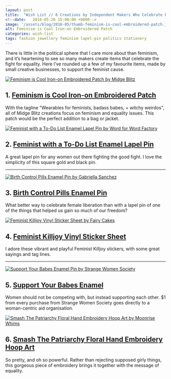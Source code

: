 ```yaml
---
layout: post
title:  "Wish List // 6 Creations by Independent Makers Who Celebrate Feminism and Gender Equality"
<!--date:   2016-05-26 15:00:00 +0000-->
image: '/assets/blog/2016-05/thumb-feminism-is-cool-embroidered-patch.jpg'
alt: Feminism is Cool Iron-on Embroidered Patch
categories: wish-list
tags: fashion jewellery feminism lapel-pin politics stationery
---
```


<p class="intro">There is little in the political sphere that I care more about than feminism, and it’s heartening to see so many makers create items that celebrate the fight for equality. Here I’ve rounded up a few of my favourite items, made by small creative businesses, to support the feminist cause.</p>

<div class="row">
	<div class="col-md-6">
		<a href="https://www.etsy.com/listing/242439140/feminism-is-cool-iron-on-embroidered" title="Feminism is Cool Iron-on Embroidered Patch by Midge Blitz"><img src="/assets/blog/2016-05/feminism-is-cool-iron-on-embroidered-patch.jpg" alt="Feminism is Cool Iron-on Embroidered Patch by Midge Blitz" title="Feminism is Cool Iron-on Embroidered Patch by Midge Blitz"></a>
		<h2>1. <a href="https://www.etsy.com/listing/242439140/feminism-is-cool-iron-on-embroidered" title="Feminism is Cool Iron-on Embroidered Patch by Midge Blitz">Feminism is Cool Iron-on Embroidered Patch</a></h2>
		<p>With the tagline &quot;Wearables for feminists, badass babes, + witchy weirdos&quot;, all of Midge Blitz creations focus on feminism and equality issues. This patch would be the perfect addition to a bag or jacket.</p>
	</div>
	<div class="col-md-6">
		<a href="https://www.etsy.com/listing/233067702/feminist-enamel-lapel-pin" title="Feminist with a To-Do List Enamel Lapel Pin by Word for Word Factory"><img src="/assets/blog/2016-05/feminist-with-a-todo-list-enamel-lapel-pin.jpg" alt="Feminist with a To-Do List Enamel Lapel Pin by Word for Word Factory" title="Feminist with a To-Do List Enamel Lapel Pin by Word for Word Factory"></a>
		<h2>2. <a href="https://www.etsy.com/listing/233067702/feminist-enamel-lapel-pin" title="Feminist with a To-Do List Enamel Lapel Pin by Word for Word Factory">Feminist with a To-Do List Enamel Lapel Pin</a></h2>
		<p>A great lapel pin for any women out there fighting the good fight. I love the simplicity of this square gold and black pin.</p>
	</div>
</div>

* * *

<div class="row">
	<div class="col-md-6">
		<a href="https://www.etsy.com/listing/258149025/birth-control-pills-enamel-pin" title="Birth Control Pills Enamel Pin by Gabriella Sanchez"><img src="/assets/blog/2016-05/birth-control-pills-enamel-pin.jpg" alt="Birth Control Pills Enamel Pin by Gabriella Sanchez" title="Birth Control Pills Enamel Pin by Gabriella Sanchez"></a>
		<h2>3. <a href="https://www.etsy.com/listing/258149025/birth-control-pills-enamel-pin" title="Birth Control Pills Enamel Pin by Gabriella Sanchez">Birth Control Pills Enamel Pin</a></h2>
		<p>What better way to celebrate female liberation than with a lapel pin of one of the things that helped us gain so much of our freedom?</p>
	</div>
	<div class="col-md-6">
		<a href="https://www.etsy.com/listing/256359636/feminist-killjoy-sticker-sheet-vinyl" title="Feminist Killjoy Vinyl Sticker Sheet by Fairy Cakes"><img src="/assets/blog/2016-05/feminist-killjoy-sticker-sheet-vinyl.jpg" alt="Feminist Killjoy Vinyl Sticker Sheet by Fairy Cakes" title="Feminist Killjoy Vinyl Sticker Sheet by Fairy Cakes"></a>
		<h2>4. <a href="https://www.etsy.com/listing/256359636/feminist-killjoy-sticker-sheet-vinyl" title="Feminist Killjoy Vinyl Sticker Sheet by Fairy Cakes">Feminist Killjoy Vinyl Sticker Sheet</a></h2>
		<p>I adore these vibrant and playful Feminist Killjoy stickers, with some great sayings and tag lines.</p>
	</div>

</div>

* * *

<div class="row">
	<div class="col-md-6">
		<a href="http://www.strangewomensociety.com/product/pre-sale-support-your-babes-pin" title="Support Your Babes Enamel Pin by Strange Women Society"><img src="/assets/blog/2016-05/support-your-babes-pin.jpg" alt="Support Your Babes Enamel Pin by Strange Women Society" title="Support Your Babes Enamel Pin by Strange Women Society"></a>
		<h2>5. <a href="http://www.strangewomensociety.com/product/pre-sale-support-your-babes-pin" title="Support Your Babes Enamel Pin by Strange Women Society">Support Your Babes Enamel</a></h2>
		<p>Women should not be competing with, but instead supporting each other. &dollar;1 from every purchase from Strange Women Society goes directly to a woman-centric aid organisation.</p>
	</div>
	<div class="col-md-6">
		<a href="https://www.etsy.com/listing/253783959/smash-the-patriarchy-floral-hand" title="Smash The Patriarchy Floral Hand Embroidery Hoop Art by Moonrise Whims"><img src="/assets/blog/2016-05/smash-the-patriarchy-floral-hand-embroidery-loop.jpg" alt="Smash The Patriarchy Floral Hand Embroidery Hoop Art by Moonrise Whims" title="Smash The Patriarchy Floral Hand Embroidery Hoop Art by Moonrise Whims"></a>
		<h2>6. <a href="https://www.etsy.com/listing/253783959/smash-the-patriarchy-floral-hand" title="Smash The Patriarchy Floral Hand Embroidery Hoop Art by Moonrise Whims">Smash The Patriarchy Floral Hand Embroidery Hoop Art</a></h2>
		<p>So pretty, and oh so powerful. Rather than rejecting supposed girly things, this gorgeous piece of embroidery brings it together with the message of equality.</p>
	</div>
</div>


<div style="display: none;">
	<img src="/assets/blog/2016-05/creations-by-independent-makers-who-celebrate-feminism-gender-equality.jpg" alt="Wish List // 6 Creations by Independent Makers Who Celebrate Feminism and Gender Equality" title="Wish List // 6 Creations by Independent Makers Who Celebrate Feminism and Gender Equality by @arosecast">
</div>